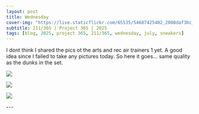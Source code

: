 ```yaml
---
layout: post
title: Wednesday
cover-img: "https://live.staticflickr.com/65535/54687425402_2008daf3bc_h.jpg"
subtitle: 211/365 | Project 365 | 2025
tags: [blog, 2025, project 365, 211/365, wednesday, july, sneakers]
---
```

<style>
  .intro-header.big-img {
    background-position:center; 
  }
</style>
I dont think I shared the pics ot the arts and rec air trainers 1 yet. A good idea since I failed to take any pictures today. So here it goes... same quality as the dunks in the set.
<p class="post-img-wrap">
  <img src="https://live.staticflickr.com/65535/54681907824_c4b0b8597c_h.jpg">
</p>
<p class="post-img-wrap">
  <img src="https://live.staticflickr.com/65535/54681908243_aaeb519ace_h.jpg">
</p>
<p class="post-img-wrap">
  <img src="https://live.staticflickr.com/65535/54680853322_7fd2527f28_h.jpg">
</p>
---

